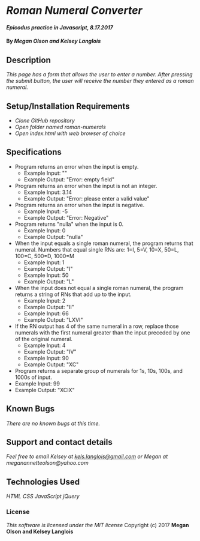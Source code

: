 # _Roman Numeral Converter_

#### _Epicodus practice in Javascript, 8.17.2017_

#### By _**Megan Olson and Kelsey Langlois**_

## Description

_This page has a form that allows the user to enter a number. After pressing the submit button, the user will receive the number they entered as a roman numeral._

## Setup/Installation Requirements

* _Clone GitHub repository_
* _Open folder named roman-numerals_
* _Open index.html with web browser of choice_

## Specifications

* Program returns an error when the input is empty.
  * Example Input: ""
  * Example Output: "Error: empty field"
* Program returns an error when the input is not an integer.
  * Example Input: 3.14
  * Example Output: "Error: please enter a valid value"
* Program returns an error when the input is negative.
  * Example Input: -5
  * Example Output: "Error: Negative"
* Program returns "nulla" when the input is 0.
  * Example Input: 0
  * Example Output: "nulla"
* When the input equals a single roman numeral, the program returns that numeral. Numbers that equal single RNs are: 1=I, 5=V, 10=X, 50=L, 100=C, 500=D, 1000=M
  * Example Input: 1
  * Example Output: "I"
  * Example Input: 50
  * Example Output: "L"
* When the input does not equal a single roman numeral, the program returns a string of RNs that add up to the input.
  * Example Input: 2
  * Example Output: "II"
  * Example Input: 66
  * Example Output: "LXVI"
* If the RN output has 4 of the same numeral in a row, replace those numerals with the first numeral greater than the input preceded by one of the original numeral.
  * Example Input: 4
  * Example Output: "IV"
  * Example Input: 90
  * Example Output: "XC"
* Program returns a separate group of numerals for 1s, 10s, 100s, and 1000s of input.
 * Example Input: 99
 * Example Output: "XCIX"

 ## Known Bugs

 _There are no known bugs at this time._

 ## Support and contact details

 _Feel free to email Kelsey at kels.langlois@gmail.com or Megan at meganannetteolson@yahoo.com_

 ## Technologies Used

 _HTML CSS JavaScript jQuery_

 ### License

 *This software is licensed under the MIT license*
 Copyright (c) 2017 **Megan Olson and Kelsey Langlois**
